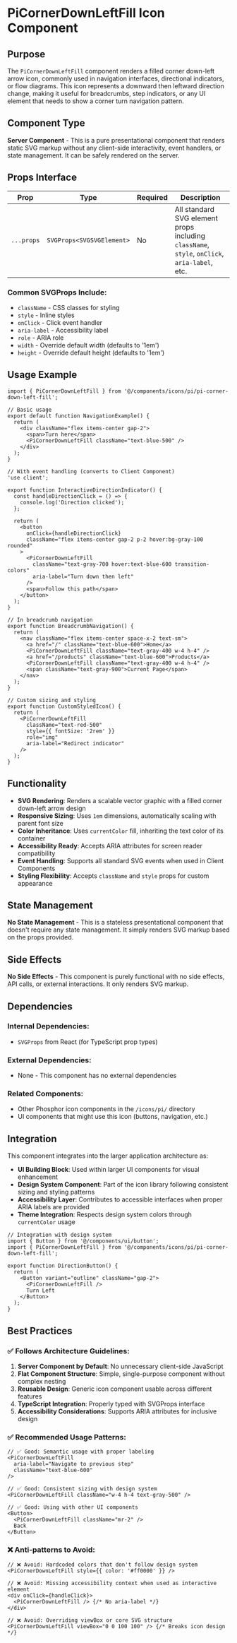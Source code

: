 # PiCornerDownLeftFill Icon Component

## Purpose

The `PiCornerDownLeftFill` component renders a filled corner down-left arrow icon, commonly used in navigation interfaces, directional indicators, or flow diagrams. This icon represents a downward then leftward direction change, making it useful for breadcrumbs, step indicators, or any UI element that needs to show a corner turn navigation pattern.

## Component Type

**Server Component** - This is a pure presentational component that renders static SVG markup without any client-side interactivity, event handlers, or state management. It can be safely rendered on the server.

## Props Interface

| Prop | Type | Required | Description |
|------|------|----------|-------------|
| `...props` | `SVGProps<SVGSVGElement>` | No | All standard SVG element props including `className`, `style`, `onClick`, `aria-label`, etc. |

### Common SVGProps Include:
- `className` - CSS classes for styling
- `style` - Inline styles
- `onClick` - Click event handler
- `aria-label` - Accessibility label
- `role` - ARIA role
- `width` - Override default width (defaults to '1em')
- `height` - Override default height (defaults to '1em')

## Usage Example

```tsx
import { PiCornerDownLeftFill } from '@/components/icons/pi/pi-corner-down-left-fill';

// Basic usage
export default function NavigationExample() {
  return (
    <div className="flex items-center gap-2">
      <span>Turn here</span>
      <PiCornerDownLeftFill className="text-blue-500" />
    </div>
  );
}

// With event handling (converts to Client Component)
'use client';

export function InteractiveDirectionIndicator() {
  const handleDirectionClick = () => {
    console.log('Direction clicked');
  };

  return (
    <button 
      onClick={handleDirectionClick}
      className="flex items-center gap-2 p-2 hover:bg-gray-100 rounded"
    >
      <PiCornerDownLeftFill 
        className="text-gray-700 hover:text-blue-600 transition-colors"
        aria-label="Turn down then left"
      />
      <span>Follow this path</span>
    </button>
  );
}

// In breadcrumb navigation
export function BreadcrumbNavigation() {
  return (
    <nav className="flex items-center space-x-2 text-sm">
      <a href="/" className="text-blue-600">Home</a>
      <PiCornerDownLeftFill className="text-gray-400 w-4 h-4" />
      <a href="/products" className="text-blue-600">Products</a>
      <PiCornerDownLeftFill className="text-gray-400 w-4 h-4" />
      <span className="text-gray-900">Current Page</span>
    </nav>
  );
}

// Custom sizing and styling
export function CustomStyledIcon() {
  return (
    <PiCornerDownLeftFill 
      className="text-red-500"
      style={{ fontSize: '2rem' }}
      role="img"
      aria-label="Redirect indicator"
    />
  );
}
```

## Functionality

- **SVG Rendering**: Renders a scalable vector graphic with a filled corner down-left arrow design
- **Responsive Sizing**: Uses `1em` dimensions, automatically scaling with parent font size
- **Color Inheritance**: Uses `currentColor` fill, inheriting the text color of its container
- **Accessibility Ready**: Accepts ARIA attributes for screen reader compatibility
- **Event Handling**: Supports all standard SVG events when used in Client Components
- **Styling Flexibility**: Accepts `className` and `style` props for custom appearance

## State Management

**No State Management** - This is a stateless presentational component that doesn't require any state management. It simply renders SVG markup based on the props provided.

## Side Effects

**No Side Effects** - This component is purely functional with no side effects, API calls, or external interactions. It only renders SVG markup.

## Dependencies

### Internal Dependencies:
- `SVGProps` from React (for TypeScript prop types)

### External Dependencies:
- None - This component has no external dependencies

### Related Components:
- Other Phosphor icon components in the `/icons/pi/` directory
- UI components that might use this icon (buttons, navigation, etc.)

## Integration

This component integrates into the larger application architecture as:

- **UI Building Block**: Used within larger UI components for visual enhancement
- **Design System Component**: Part of the icon library following consistent sizing and styling patterns
- **Accessibility Layer**: Contributes to accessible interfaces when proper ARIA labels are provided
- **Theme Integration**: Respects design system colors through `currentColor` usage

```tsx
// Integration with design system
import { Button } from '@/components/ui/button';
import { PiCornerDownLeftFill } from '@/components/icons/pi/pi-corner-down-left-fill';

export function DirectionButton() {
  return (
    <Button variant="outline" className="gap-2">
      <PiCornerDownLeftFill />
      Turn Left
    </Button>
  );
}
```

## Best Practices

### ✅ Follows Architecture Guidelines:

1. **Server Component by Default**: No unnecessary client-side JavaScript
2. **Flat Component Structure**: Simple, single-purpose component without complex nesting
3. **Reusable Design**: Generic icon component usable across different features
4. **TypeScript Integration**: Properly typed with SVGProps interface
5. **Accessibility Considerations**: Supports ARIA attributes for inclusive design

### ✅ Recommended Usage Patterns:

```tsx
// ✅ Good: Semantic usage with proper labeling
<PiCornerDownLeftFill 
  aria-label="Navigate to previous step" 
  className="text-blue-600" 
/>

// ✅ Good: Consistent sizing with design system
<PiCornerDownLeftFill className="w-4 h-4 text-gray-500" />

// ✅ Good: Using with other UI components
<Button>
  <PiCornerDownLeftFill className="mr-2" />
  Back
</Button>
```

### ❌ Anti-patterns to Avoid:

```tsx
// ❌ Avoid: Hardcoded colors that don't follow design system
<PiCornerDownLeftFill style={{ color: '#ff0000' }} />

// ❌ Avoid: Missing accessibility context when used as interactive element
<div onClick={handleClick}>
  <PiCornerDownLeftFill /> {/* No aria-label */}
</div>

// ❌ Avoid: Overriding viewBox or core SVG structure
<PiCornerDownLeftFill viewBox="0 0 100 100" /> {/* Breaks icon design */}
```